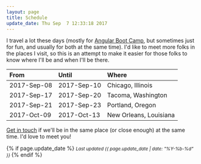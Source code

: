 ```yaml
---
layout: page
title: Schedule
update_date: Thu Sep  7 12:33:18 2017
---
```


I travel a lot these days (mostly for [Angular Boot Camp](http://angularbootcamp.com/), but sometimes just for fun, and usually for both at the same time). I'd like to meet more folks in the places I visit, so this is an attempt to make it easier for those folks to know where I'll be and when I'll be there.

| From        | Until       | Where
|:------------|:------------|:-
| 2017-Sep-08 | 2017-Sep-10 | Chicago, Illinois
| 2017-Sep-17 | 2017-Sep-20 | Tacoma, Washington
| 2017-Sep-21 | 2017-Sep-23 | Portland, Oregon
| 2017-Oct-09 | 2017-Oct-13 | New Orleans, Louisiana

[Get in touch](/contact/) if we'll be in the same place (or close enough) at the same time. I'd love to meet you!


{% if page.update_date %}
  <small>
    *Last updated {{ page.update_date | date: "%Y-%b-%d" }}*
  </small>
{% endif %}
